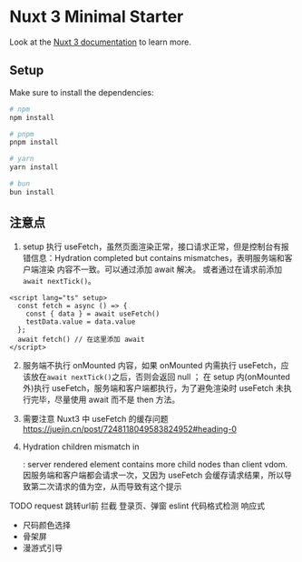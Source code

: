 # Nuxt 3 Minimal Starter

Look at the [Nuxt 3 documentation](https://nuxt.com/docs/getting-started/introduction) to learn more.

## Setup

Make sure to install the dependencies:

```bash
# npm
npm install

# pnpm
pnpm install

# yarn
yarn install

# bun
bun install
```

## 注意点

1. setup 执行 useFetch，虽然页面渲染正常，接口请求正常，但是控制台有报错信息：Hydration completed but contains mismatches，表明服务端和客户端渲染 内容不一致。可以通过添加 await 解决。
   或者通过在请求前添加`await nextTick()`。

```
<script lang="ts" setup>
  const fetch = async () => {
    const { data } = await useFetch()
    testData.value = data.value
  };
  await fetch() // 在这里添加 await
</script>
```

2. 服务端不执行 onMounted 内容，如果 onMounted 内需执行 useFetch，应该放在`await nextTick()`之后，否则会返回 null ；
   在 setup 内(onMounted 外)执行 useFetch，服务端和客户端都执行，为了避免渲染时 useFetch 未执行完毕，尽量使用 await 而不是 then 方法。

3. 需要注意 Nuxt3 中 useFetch 的缓存问题
   https://juejin.cn/post/7248118049583824952#heading-0

4. Hydration children mismatch in <div>: server rendered element contains more child nodes than client vdom.
   因服务端和客户端都会请求一次，又因为 useFetch 会缓存请求结果，所以导致第二次请求的值为空，从而导致有这个提示

TODO
request
跳转url前 拦截
登录页、弹窗
eslint 代码格式检测
响应式
* 尺码颜色选择
* 骨架屏
* 漫游式引导